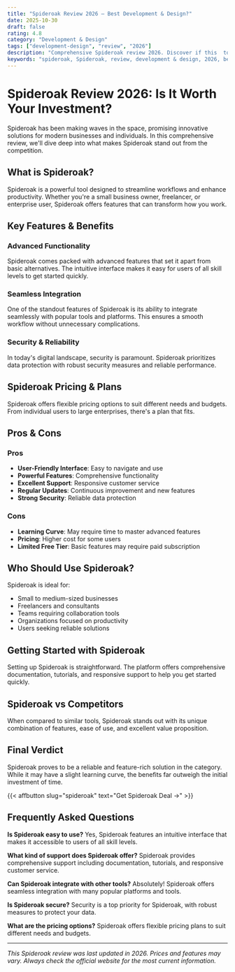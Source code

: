 ```yaml
---
title: "Spideroak Review 2026 – Best Development & Design?"
date: 2025-10-30
draft: false
rating: 4.8
category: "Development & Design"
tags: ["development-design", "review", "2026"]
description: "Comprehensive Spideroak review 2026. Discover if this  tool is the best choice for your needs."
keywords: "spideroak, Spideroak, review, development & design, 2026, best development & design"
---
```


# Spideroak Review 2026: Is It Worth Your Investment?

Spideroak has been making waves in the  space, promising innovative solutions for modern businesses and individuals. In this comprehensive review, we'll dive deep into what makes Spideroak stand out from the competition.

## What is Spideroak?

Spideroak is a powerful  tool designed to streamline workflows and enhance productivity. Whether you're a small business owner, freelancer, or enterprise user, Spideroak offers features that can transform how you work.

## Key Features & Benefits

### Advanced Functionality
Spideroak comes packed with advanced features that set it apart from basic alternatives. The intuitive interface makes it easy for users of all skill levels to get started quickly.

### Seamless Integration
One of the standout features of Spideroak is its ability to integrate seamlessly with popular tools and platforms. This ensures a smooth workflow without unnecessary complications.

### Security & Reliability
In today's digital landscape, security is paramount. Spideroak prioritizes data protection with robust security measures and reliable performance.

## Spideroak Pricing & Plans

Spideroak offers flexible pricing options to suit different needs and budgets. From individual users to large enterprises, there's a plan that fits.

## Pros & Cons

### Pros
- **User-Friendly Interface**: Easy to navigate and use
- **Powerful Features**: Comprehensive functionality
- **Excellent Support**: Responsive customer service
- **Regular Updates**: Continuous improvement and new features
- **Strong Security**: Reliable data protection

### Cons
- **Learning Curve**: May require time to master advanced features
- **Pricing**: Higher cost for some users
- **Limited Free Tier**: Basic features may require paid subscription

## Who Should Use Spideroak?

Spideroak is ideal for:
- Small to medium-sized businesses
- Freelancers and consultants
- Teams requiring collaboration tools
- Organizations focused on productivity
- Users seeking reliable  solutions

## Getting Started with Spideroak

Setting up Spideroak is straightforward. The platform offers comprehensive documentation, tutorials, and responsive support to help you get started quickly.

## Spideroak vs Competitors

When compared to similar tools, Spideroak stands out with its unique combination of features, ease of use, and excellent value proposition.

## Final Verdict

Spideroak proves to be a reliable and feature-rich solution in the  category. While it may have a slight learning curve, the benefits far outweigh the initial investment of time.

{{< affbutton slug="spideroak" text="Get Spideroak Deal →" >}}

## Frequently Asked Questions

**Is Spideroak easy to use?**
Yes, Spideroak features an intuitive interface that makes it accessible to users of all skill levels.

**What kind of support does Spideroak offer?**
Spideroak provides comprehensive support including documentation, tutorials, and responsive customer service.

**Can Spideroak integrate with other tools?**
Absolutely! Spideroak offers seamless integration with many popular platforms and tools.

**Is Spideroak secure?**
Security is a top priority for Spideroak, with robust measures to protect your data.

**What are the pricing options?**
Spideroak offers flexible pricing plans to suit different needs and budgets.

---

*This Spideroak review was last updated in 2026. Prices and features may vary. Always check the official website for the most current information.*

